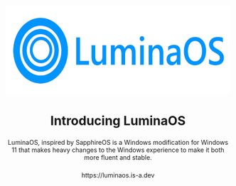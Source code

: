 <div align="center">
  <img height="200" src="https://raw.githubusercontent.com/LuminaOS-win/.github/main/lumina-full-transparent.png"  />
</div>

###

<h1 align="center">Introducing LuminaOS</h1>

###

<p align="center">LuminaOS, inspired by SapphireOS is a Windows modification for Windows 11 that makes heavy changes to the Windows experience to make it both more fluent and stable.</p>

###

<p align="center">https://luminaos.is-a.dev</p>

###
